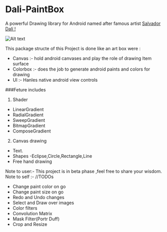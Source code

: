 # Dali-PaintBox
A powerful Drawing library for Android named after famous artist [Salvador Dalí !](https://en.wikipedia.org/wiki/Salvador_Dal%C3%AD)

![Alt text](https://github.com/hiteshsahu/Dali-PaintBox/blob/master/intro.jpg "Intro Screen")

This package structe of this Project is done like an art box were : 
* Canvas :- hold android canvases and play the role of drawing
 Item surface
* Colorbox :- does the job to generate android paints and colors for drawing
* UI :- Hanles native android view controls

###Feture includes
1.  Shader
  *  LinearGradient
  *  RadialGradient
  *  SweepGradient
  *  BitmapGradient
  *  ComposeGradient

2. Canvas drawing
  * Text.
  * Shapes -Eclipse,Circle,Rectangle,Line
  * Free hand drawing
 
Note to user:- This project is in beta phase ,feel free to share your wisdom.  
Note to self :- //TODOs

  * Change paint color on go
  * Change paint size on go
  * Redo and Undo changes
  * Select and  Draw over images
  * Color filters
  * Convolution Matrix
  * Mask Filter(Portr Duff)
  * Crop and Resize
  
  
  



